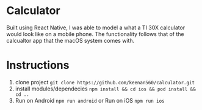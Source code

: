 # Calculator

Built using React Native, I was able to model a what a TI 30X calculator would look like on a mobile phone. The functionality follows that of the calcualtor app that the macOS system comes with.

# Instructions

1. clone project `git clone https://github.com/keenan560/calculator.git`
2. install modules/dependecies `npm install && cd ios && pod install && cd ..`
3. Run on Android `npm run android` or Run on iOS `npm run ios`
